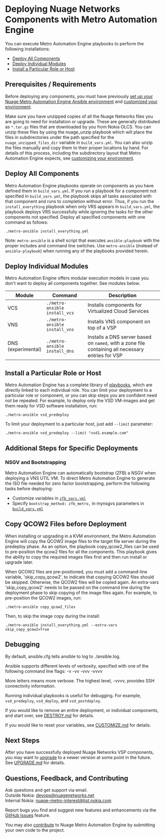 # Deploying Nuage Networks Components with Metro Automation Engine

You can execute Metro Automation Engine playbooks to perform the following installations:

* [Deploy All Components](#deploy-all-components)
* [Deploy Individual Modules](#deploy-individual-modules)
* [Install a Particular Role or Host](#install-a-particular-role-or-host)

## Prerequisites / Requirements

Before deploying any components, you must have previously [set up your Nuage Metro Automation Engine Ansible environment](SETUP.md "link to SETUP documentation") and [customized your environment](CUSTOMIZE.md "link to CUSTOMIZE documentation").

Make sure you have unzipped copies of all the Nuage Networks files you are going to need for installation or upgrade. These are generally distributed as `*.tar.gz` files that are downloaded by you from Nokia OLCS. You can unzip these files by using the nuage_unzip playbook which will place the files in subdirectories under the path specified for the `nuage_unzipped_files_dir` variable in `build_vars.yml`. You can also unzip the files manually and copy them to their proper locations by hand. For details of this process, including the subdirectory layout that Metro Automation Engine expects, see [customizing your environment](CUSTOMIZE.md "link to CUSTOMIZE documentation").

## Deploy All Components

Metro Automation Engine playbooks operate on components as you have defined them in `build_vars.yml`. If you run a playbook for a component not specified in `build_vars.yml`, the playbook skips all tasks associated with that component and runs to completion without error. Thus, if you run the `install_everything` playbook when only VRS appears in `build_vars.yml`, the playbook deploys VRS successfully while ignoring the tasks for the other components not specified. Deploy all specified components with one command as follows:

```
./metro-ansible install_everything.yml
```

Note: `metro-ansible` is a shell script that executes `ansible-playbook` with the proper includes and command line switches. Use `metro-ansible` (instead of `ansible-playbook`) when running any of the playbooks provided herein.

## Deploy Individual Modules

Metro Automation Engine offers modular execution models in case you don't want to deploy all components together. See modules below.

Module | Command | Description
 ---|---|---
VCS | `./metro-ansible install_vcs` | Installs components for Virtualized Cloud Services
VNS | `./metro-ansible install_vns` | Installs VNS component on top of a VSP
DNS<br>(experimental) | `./metro-ansible install_dns` | Installs a DNS server based on `named`, with a zone file containing all necessary entries for VSP

## Install a Particular Role or Host

Metro Automation Engine has a complete library of [playbooks](/playbooks "link to playbooks directory"), which are directly linked to each individual role. You can limit your deployment to a particular role or component, or you can skip steps you are confident need not be repeated. For example, to deploy only the VSD VM-images and get them ready for VSD software installation, run:

```
./metro-ansible vsd_predeploy
```

 To limit your deployment to a particular host, just add `--limit` parameter:

 ```
 ./metro-ansible vsd_predeploy --limit "vsd1.example.com"
```

## Additional Steps for Specific Deployments

### NSGV and Bootstrapping

Metro Automation Engine can automatically bootstrap (ZFB) a NSGV when deploying a VNS UTIL VM. To direct Metro Automation Engine to generate the ISO file needed for zero factor bootstrapping, perform the following tasks before deploying:

* Customize variables in [`zfb_vars.yml`](/zfb_vars.yml "link to zfb_vars.yml file")
* Specify `bootstrap_method: zfb_metro,` in mynsgvs parameters in [`build_vars.yml`](/build_vars.yml "link to build_vars.yml file")

## Copy QCOW2 Files before Deployment

When installing or upgrading in a KVM environment, the Metro Automation Engine will copy the QCOW2 image files to the target file server during the predeploy phase. As an option, the playbook copy_qcow2_files can be used to pre-position the qcow2 files for all the components. This playbook gives the ability to copy the required images files first and then run install or upgrade later.

When QCOW2 files are pre-positioned, you must add a command-line variable, 'skip_copy_qcow2', to indicate that copying QCOW2 files should be skipped. Otherwise, the QCOW2 files will be copied again. An extra-vars 'skip_copy_qcow2' needs to be passed on the command line during the deployment phase to skip copying of the image files again. For example, to pre-position the QCOW2 images, run:

```
./metro-ansible copy_qcow2_files
```

Then, to skip the image copy during the install:

```
./metro-ansible install_everything.yml --extra-vars skip_copy_qcow2=True
```


## Debugging

By default, ansible.cfg tells ansible to log to ./ansible.log.

Ansible supports different levels of verbosity, specified with one of the following command line flags:
-v
-vv
-vvv
-vvvv

More letters means more verbose. The highest level, -vvvv, provides SSH connectivity information.

Running individual playbooks is useful for debugging. For example, `vsd_predeploy`, `vsd_deploy`, and `vsd_postdeploy`.

If you would like to remove an entire deployment, or individual components, and start over, see [DESTROY.md](DESTROY.md "link to DESTROY documentation") for details.

If you would like to reset your variables, see [CUSTOMIZE.md](CUSTOMIZE.md "link to CUSTOMIZE documentation") for details.

## Next Steps

After you have successfully deployed Nuage Networks VSP components, you may want to [upgrade](UPGRADE.md) to a newer version at some point in the future. See [UPGRADE.md](UPGRADE.md) for details.

## Questions, Feedback, and Contributing

Ask questions and get support via email.  
  Outside Nokia: [devops@nuagenetworks.net](mailto:deveops@nuagenetworks.net "send email to nuage-metro project")  
  Internal Nokia: [nuage-metro-interest@list.nokia.com](mailto:nuage-metro-interest@list.nokia.com "send email to nuage-metro project")

Report bugs you find and suggest new features and enhancements via the [GitHub Issues](https://github.com/nuagenetworks/nuage-metro/issues "nuage-metro issues") feature.

You may also [contribute](../CONTRIBUTING.md) to Nuage Metro Automation Engine by submitting your own code to the project.
